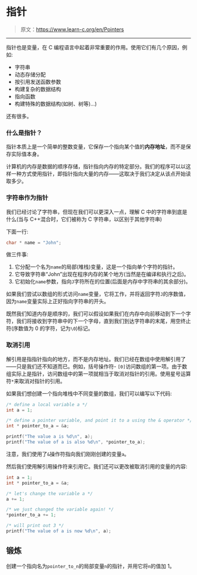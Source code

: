 # 指针

> 原文：<https://www.learn-c.org/en/Pointers>

* * *

指针也是变量，在 C 编程语言中起着非常重要的作用。使用它们有几个原因，例如:

*   字符串
*   动态存储分配
*   按引用发送函数参数
*   构建复杂的数据结构
*   指向函数
*   构建特殊的数据结构(如树、树等)...)

还有很多。

### 什么是指针？

指针本质上是一个简单的整数变量，它保存一个指向某个值的**内存地址**，而不是保存实际值本身。

计算机的内存是数据的顺序存储，指针指向内存的特定部分。我们的程序可以以这样一种方式使用指针，即指针指向大量的内存——这取决于我们决定从该点开始读取多少。

### 字符串作为指针

我们已经讨论了字符串，但现在我们可以更深入一点，理解 C 中的字符串到底是什么(当与 C++混合时，它们被称为 C 字符串，以区别于其他字符串)

下面一行:

```cpp
char * name = "John"; 
```

做三件事:

1.  它分配一个名为`name`的局部(堆栈)变量，这是一个指向单个字符的指针。
2.  它导致字符串“John”出现在程序内存的某个地方(当然是在编译和执行之后)。
3.  它初始化`name`参数，指向`J`字符所在的位置(后面是内存中字符串的其余部分)。

如果我们尝试以数组的形式访问`name`变量，它将工作，并将返回字符`J`的序数值，因为`name`变量实际上正好指向字符串的开头。

既然我们知道内存是顺序的，我们可以假设如果我们在内存中向前移动到下一个字符，我们将接收到字符串中的下一个字母，直到我们到达字符串的末尾，用空终止符(序数值为 0 的字符，记为`\0`)标记。

### 取消引用

解引用是指指针指向的地方，而不是内存地址。我们已经在数组中使用解引用了——只是我们还不知道而已。例如，括号操作符- `[0]`访问数组的第一项。由于数组实际上是指针，访问数组中的第一项就相当于取消对指针的引用。使用星号运算符`*`来取消对指针的引用。

如果我们想创建一个指向堆栈中不同变量的数组，我们可以编写以下代码:

```cpp
/* define a local variable a */
int a = 1;

/* define a pointer variable, and point it to a using the & operator */
int * pointer_to_a = &a;

printf("The value a is %d\n", a);
printf("The value of a is also %d\n", *pointer_to_a); 
```

注意，我们使用了`&`操作符指向我们刚刚创建的变量`a`。

然后我们使用解引用操作符来引用它。我们还可以更改被取消引用的变量的内容:

```cpp
int a = 1;
int * pointer_to_a = &a;

/* let's change the variable a */
a += 1;

/* we just changed the variable again! */
*pointer_to_a += 1;

/* will print out 3 */
printf("The value of a is now %d\n", a); 
```

## 锻炼

创建一个指向名为`pointer_to_n`的局部变量`n`的指针，并用它将`n`的值加 1。